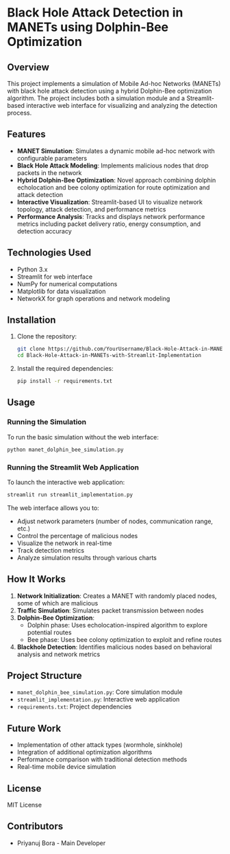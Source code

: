 # Black Hole Attack Detection in MANETs using Dolphin-Bee Optimization

## Overview

This project implements a simulation of Mobile Ad-hoc Networks (MANETs) with black hole attack detection using a hybrid Dolphin-Bee optimization algorithm. The project includes both a simulation module and a Streamlit-based interactive web interface for visualizing and analyzing the detection process.

## Features

- **MANET Simulation**: Simulates a dynamic mobile ad-hoc network with configurable parameters
- **Black Hole Attack Modeling**: Implements malicious nodes that drop packets in the network
- **Hybrid Dolphin-Bee Optimization**: Novel approach combining dolphin echolocation and bee colony optimization for route optimization and attack detection
- **Interactive Visualization**: Streamlit-based UI to visualize network topology, attack detection, and performance metrics
- **Performance Analysis**: Tracks and displays network performance metrics including packet delivery ratio, energy consumption, and detection accuracy

## Technologies Used

- Python 3.x
- Streamlit for web interface
- NumPy for numerical computations
- Matplotlib for data visualization
- NetworkX for graph operations and network modeling

## Installation

1. Clone the repository:
   ```bash
   git clone https://github.com/YourUsername/Black-Hole-Attack-in-MANETs-with-Streamlit-Implementation.git
   cd Black-Hole-Attack-in-MANETs-with-Streamlit-Implementation
   ```

2. Install the required dependencies:
   ```bash
   pip install -r requirements.txt
   ```

## Usage

### Running the Simulation

To run the basic simulation without the web interface:

```bash
python manet_dolphin_bee_simulation.py
```

### Running the Streamlit Web Application

To launch the interactive web application:

```bash
streamlit run streamlit_implementation.py
```

The web interface allows you to:
- Adjust network parameters (number of nodes, communication range, etc.)
- Control the percentage of malicious nodes
- Visualize the network in real-time
- Track detection metrics
- Analyze simulation results through various charts

## How It Works

1. **Network Initialization**: Creates a MANET with randomly placed nodes, some of which are malicious
2. **Traffic Simulation**: Simulates packet transmission between nodes
3. **Dolphin-Bee Optimization**:
   - Dolphin phase: Uses echolocation-inspired algorithm to explore potential routes
   - Bee phase: Uses bee colony optimization to exploit and refine routes
4. **Blackhole Detection**: Identifies malicious nodes based on behavioral analysis and network metrics

## Project Structure

- `manet_dolphin_bee_simulation.py`: Core simulation module
- `streamlit_implementation.py`: Interactive web application
- `requirements.txt`: Project dependencies

## Future Work

- Implementation of other attack types (wormhole, sinkhole)
- Integration of additional optimization algorithms
- Performance comparison with traditional detection methods
- Real-time mobile device simulation

## License

MIT License

## Contributors

- Priyanuj Bora - Main Developer
